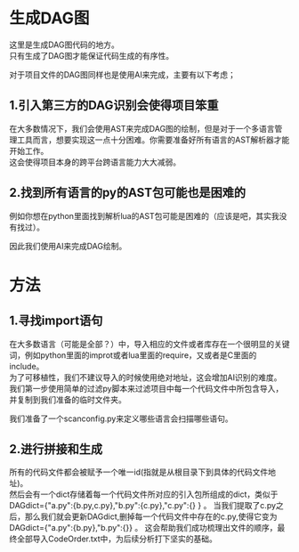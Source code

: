 # 生成DAG图

这里是生成DAG图代码的地方。  
只有生成了DAG图才能保证代码生成的有序性。  

对于项目文件的DAG图同样也是使用AI来完成，主要有以下考虑；
## 1.引入第三方的DAG识别会使得项目笨重
在大多数情况下，我们会使用AST来完成DAG图的绘制，但是对于一个多语言管理工具而言，想要实现这一点十分困难。你需要准备好所有语言的AST解析器才能开始工作。  
这会使得项目本身的跨平台跨语言能力大大减弱。  
## 2.找到所有语言的py的AST包可能也是困难的
例如你想在python里面找到解析lua的AST包可能是困难的（应该是吧，其实我没有找过）。  

因此我们使用AI来完成DAG绘制。

# 方法
## 1.寻找import语句
在大多数语言（可能是全部？）中，导入相应的文件或者库存在一个很明显的关键词，例如python里面的improt或者lua里面的require，又或者是C里面的include。  
为了可移植性，我们不建议导入的时候使用绝对地址，这会增加AI识别的难度。  
我们第一步使用简单的过滤py脚本来过滤项目中每一个代码文件中所包含导入，并复制到我们准备的临时文件夹。  

我们准备了一个scanconfig.py来定义哪些语言会扫描哪些语句。

## 2.进行拼接和生成
所有的代码文件都会被赋予一个唯一id(指就是从根目录下到具体的代码文件地址)。  
然后会有一个dict存储着每一个代码文件所对应的引入包所组成的dict，类似于DAGdict={"a.py":{b.py,c.py},"b.py":{c.py},"c.py":{} }  。
当我们提取了c.py之后，那么我们就会更新DAGdict,删掉每一个代码文件中存在的c.py,使得它变为DAGdict={"a.py":{b.py},"b.py":{}}  。
这会帮助我们成功梳理出文件的顺序，最终全部导入CodeOrder.txt中，为后续分析打下坚实的基础。
